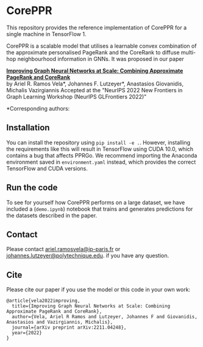 # CorePPR 

This repository provides the reference implementation of CorePPR for a single machine in TensorFlow 1. 

CorePPR is a scalable model that utilises a learnable convex combination of the approximate personalised PageRank and the CoreRank to diffuse multi-hop
neighbourhood information in GNNs. It was proposed in our paper

**[Improving Graph Neural Networks at Scale: Combining Approximate PageRank and CoreRank](https://arxiv.org/abs/2211.04248)**   
by Ariel R. Ramos Vela\*, Johannes F. Lutzeyer\*, Anastasios Giovanidis, Michalis Vazirgiannis 
Accepted at the "NeurIPS 2022 New Frontiers in Graph Learning Workshop (NeurIPS GLFrontiers 2022)"

\*Corresponding authors:


## Installation
You can install the repository using `pip install -e .`. However, installing the requirements like this will result in TensorFlow using CUDA 10.0, which contains a bug that affects PPRGo. We recommend importing the Anaconda environment saved in `environment.yaml` instead, which provides the correct TensorFlow and CUDA versions.

## Run the code
To see for yourself how CorePPR performs on a large dataset, we have included a (`demo.ipynb`) notebook that trains and generates predictions for the datasets described in the paper.

## Contact
Please contact ariel.ramosvela@ip-paris.fr or johannes.lutzeyer@polytechnique.edu. if you have any question.

## Cite
Please cite our paper if you use the model or this code in your own work:

```
@article{vela2022improving,
  title={Improving Graph Neural Networks at Scale: Combining Approximate PageRank and CoreRank},
  author={Vela, Ariel R Ramos and Lutzeyer, Johannes F and Giovanidis, Anastasios and Vazirgiannis, Michalis},
  journal={arXiv preprint arXiv:2211.04248},
  year={2022}
}
```
